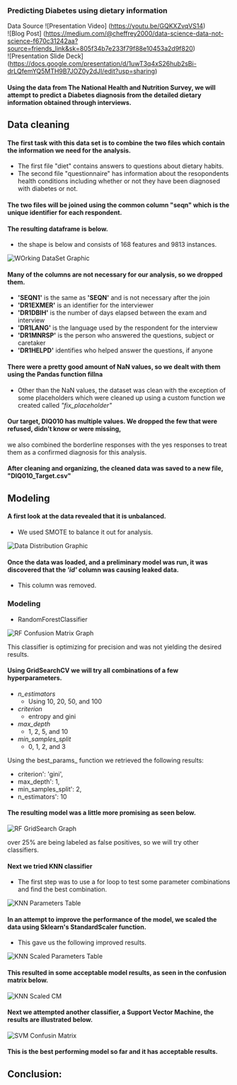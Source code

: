 ### Predicting Diabetes using dietary information

<a src="https://www.kaggle.com/cdc/national-health-and-nutrition-examination-survey">Data Source</a>
![Presentation Video] (https://youtu.be/GQKXZvqVS14)  
![Blog Post] (https://medium.com/@cheffrey2000/data-science-data-not-science-f670c31242aa?source=friends_link&sk=805f34b7e233f79f88e10453a2d9f820)  
![Presentation Slide Deck] (https://docs.google.com/presentation/d/1uwT3q4xS26hub2sBi-drLQfemYQ5MTH9B7JOZ0y2dJI/edit?usp=sharing)  

#### Using the data from The National Health and Nutrition Survey, we will attempt to predict a Diabetes diagnosis from the detailed dietary information obtained through interviews.


## Data cleaning

#### The first task with this data set is to combine the two files which contain the information we need for the analysis.  
- The first file "diet" contains answers to questions about dietary habits.
- The second file "questionnaire"  has information about the resopondents health conditions including whether or not they have been diagnosed with diabetes or not.

#### The two files will be joined using the common column "seqn" which is the unique identifier for each respondent.

#### The resulting dataframe is below.
- the shape is below and consists of 168 features and 9813 instances.

<img src="working_dataset.PNG" alt="WOrking DataSet Graphic" title="Working DataSet" />

#### Many of the columns are not necessary for our analysis, so we dropped them.
- __'SEQN1'__ is the same as __'SEQN'__ and is not necessary after the join
- __'DR1EXMER'__ is an identifier for the interviewer
- __'DR1DBIH'__ is the number of days elapsed between the exam and interview
- __'DR1LANG'__ is the language used by the respondent for the interview
- __'DR1MNRSP'__ is the person who answered the questions, subject or caretaker
- __'DR1HELPD'__ identifies who helped answer the questions, if anyone

#### There were a pretty good amount of NaN values, so we dealt with them using the Pandas function fillna
- Other than the NaN values, the dataset was clean with the exception of some placeholders which were cleaned up using a custom function we created called _"fix_placeholder"_

#### Our target, DIQ010 has multiple values.  We dropped the few that were refused, didn't know or were missing,

we also combined the borderline responses with the yes responses to treat them as a confirmed diagnosis for this analysis.

#### After cleaning and organizing, the cleaned data was saved to a new file, "DIQ010_Target.csv"

## Modeling

#### A first look at the data revealed that it is unbalanced.  
- We used SMOTE to balance it out for analysis.

<img src="Imbalanced Data Diag.jpg" alt="Data Distribution Graphic" title="Data Distributuion Graph" />

#### Once the data was loaded, and a preliminary model was run, it was discovered that the _'id'_ column was causing leaked data.  
- This column was removed.

### Modeling
- RandomForestClassifier

<img src="rf_cm_graph.jpg" alt="RF Confusion Matrix Graph" title="Random Forest Confusion Matrix" />

This classifier is optimizing for precision and was not yielding the desired results.

#### Using GridSearchCV we will try all combinations of a few hyperparameters.
- _n_estimators_
    - Using 10, 20, 50, and 100
- _criterion_
    - entropy and gini
- _max_depth_
    - 1, 2, 5, and 10
- _min_samples_split_
    - 0, 1, 2, and 3

Using the best_params_ function we retrieved the following results:
- criterion': 'gini',
- max_depth': 1,
- min_samples_split': 2,
- n_estimators': 10

#### The resulting model was a little more promising as seen below.

<img src="rf_gridsearch_graph.JPG" alt="RF GridSearch Graph" title="Random Forest Best Params Confusion Matrix" />

over 25% are being labeled as false positives, so we will try other classifiers.

#### Next we tried KNN classifier
- The first step was to use a for loop to test some parameter combinations and find the best combination.

<img src="KNN_params.JPG" alt="KNN Parameters Table" title="KNN Params Table" />

#### In an attempt to improve the performance of the model, we scaled the data using Sklearn's StandardScaler function.
- This gave us the following improved results.


<img src="KNN_scaled_params.JPG" alt="KNN Scaled Parameters Table" title="KNN Scaled Params Table" />

#### This resulted in some acceptable model results, as seen in the confusion matrix below.

<img src="KNN_scaled_cm.JPG" alt="KNN Scaled CM" title="KNN Scaled Confusion matrix" />

#### Next we attempted another classifier, a Support Vector Machine, the results are illustrated below.

<img src="SVM_cm.JPG" alt="SVM Confusin Matrix" title="SVM Confusion Matrix" />

#### This is the best performing model so far and it has acceptable results.

## Conclusion:


